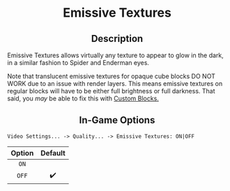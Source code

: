 
<div align="center">
    <h1>Emissive Textures</h1>
</div>

<div align="center">
    <h2>Description</h2>
</div>

Emissive Textures allows virtually any texture to appear to glow in the dark, in a similar fashion to Spider and Enderman eyes.

Note that translucent emissive textures for opaque cube blocks DO NOT WORK due to an issue with render layers. This means emissive textures on regular blocks will have to be either full brightness or full darkness. That said, you *may* be able to fix this with [Custom Blocks.](https://github.com/realjackasterisk/OptiFine/tree/master/documentation/custom_blocks)

<div align="center">
    <h2>In-Game Options</h2>
</div>

```
Video Settings... -> Quality... -> Emissive Textures: ON|OFF
```

| Option | Default |
| :---: | :---: |
| `ON` |  |
| `OFF` | ✔️ |
